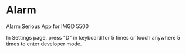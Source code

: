 # Alarm
Alarm Serious App for IMGD 5500

In Settings page, press "D" in keyboard for 5 times or touch anywhere 5 times to enter developer mode.
